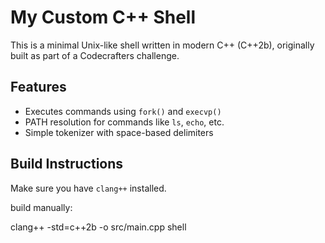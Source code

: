 # My Custom C++ Shell

This is a minimal Unix-like shell written in modern C++ (C++2b), originally built as part of a Codecrafters challenge.

## Features
- Executes commands using `fork()` and `execvp()`
- PATH resolution for commands like `ls`, `echo`, etc.
- Simple tokenizer with space-based delimiters

## Build Instructions

Make sure you have `clang++` installed.

build manually: 

clang++ -std=c++2b -o src/main.cpp shell

